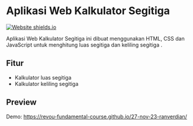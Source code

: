 # Aplikasi Web Kalkulator Segitiga

[![Website shields.io](https://img.shields.io/website-up-down-green-red/http/shields.io.svg)](http://shields.io/)

Aplikasi Web Kalkulator Segitiga ini dibuat menggunakan HTML, CSS dan JavaScript untuk menghitung luas segitiga dan keliling segitiga .

## Fitur

- Kalkulator luas segitiga
- Kalkulator keliling segitiga

## Preview

Demo: https://revou-fundamental-course.github.io/27-nov-23-ranverdian/
